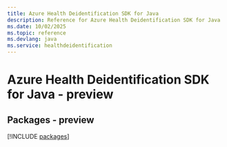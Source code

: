 ```yaml
---
title: Azure Health Deidentification SDK for Java
description: Reference for Azure Health Deidentification SDK for Java
ms.date: 10/02/2025
ms.topic: reference
ms.devlang: java
ms.service: healthdeidentification
---
```

# Azure Health Deidentification SDK for Java - preview
## Packages - preview
[!INCLUDE [packages](health-deidentification-index.md)]